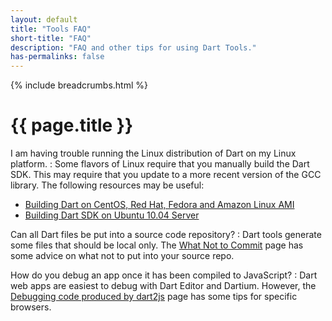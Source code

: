 ```yaml
---
layout: default
title: "Tools FAQ"
short-title: "FAQ"
description: "FAQ and other tips for using Dart Tools."
has-permalinks: false
---
```


{% include breadcrumbs.html %}

# {{ page.title }}

I am having trouble running the Linux distribution of Dart on my Linux platform.
: Some flavors of Linux require that you manually build the Dart SDK.
  This may require that you update to a more recent version of
  the GCC library.
  The following resources may be useful: 

  * [Building Dart on CentOS, Red Hat, Fedora and Amazon Linux AMI](https://code.google.com/p/dart/wiki/BuildingOnCentOS)
  * [Building Dart SDK on Ubuntu 10.04 Server](https://code.google.com/p/dart/wiki/BuildDartSDKOnUbuntu10_04)


Can all Dart files be put into a source code repository?
: Dart tools generate some files that should be local only.
  The [What Not to Commit](/tools/private-files.html) page
  has some advice on what not to put into your source repo.


How do you debug an app once it has been compiled to JavaScript?
: Dart web apps are easiest to debug with Dart Editor
  and Dartium. However, the [Debugging code produced by dart2js](dart2js/#debugging)
  page has some tips for specific browsers.

